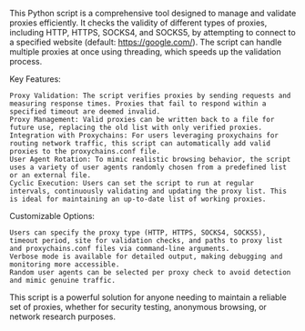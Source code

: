 This Python script is a comprehensive tool designed to manage and validate proxies efficiently. It checks the validity of different types of proxies, including HTTP, HTTPS, SOCKS4, and SOCKS5, by attempting to connect to a specified website (default: https://google.com/). The script can handle multiple proxies at once using threading, which speeds up the validation process.

Key Features:

    Proxy Validation: The script verifies proxies by sending requests and measuring response times. Proxies that fail to respond within a specified timeout are deemed invalid.
    Proxy Management: Valid proxies can be written back to a file for future use, replacing the old list with only verified proxies.
    Integration with Proxychains: For users leveraging proxychains for routing network traffic, this script can automatically add valid proxies to the proxychains.conf file.
    User Agent Rotation: To mimic realistic browsing behavior, the script uses a variety of user agents randomly chosen from a predefined list or an external file.
    Cyclic Execution: Users can set the script to run at regular intervals, continuously validating and updating the proxy list. This is ideal for maintaining an up-to-date list of working proxies.

Customizable Options:

    Users can specify the proxy type (HTTP, HTTPS, SOCKS4, SOCKS5), timeout period, site for validation checks, and paths to proxy list and proxychains.conf files via command-line arguments.
    Verbose mode is available for detailed output, making debugging and monitoring more accessible.
    Random user agents can be selected per proxy check to avoid detection and mimic genuine traffic.

This script is a powerful solution for anyone needing to maintain a reliable set of proxies, whether for security testing, anonymous browsing, or network research purposes.
